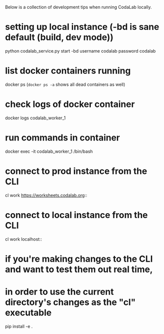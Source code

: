 Below is a collection of development tips when running CodaLab locally.

# setting up local instance (-bd is sane default (build, dev mode))
python codalab_service.py start -bd
username codalab
password codalab

# list docker containers running
docker ps (`docker ps -a` shows all dead containers as well)
# check logs of docker container
docker logs codalab_worker_1
# run commands in container
docker exec -it codalab_worker_1 /bin/bash

# connect to prod instance from the CLI
cl work https://worksheets.codalab.org::

# connect to local instance from the CLI
cl work localhost::

# if you're making changes to the CLI and want to test them out real time,
# in order to use the current directory's changes as the "cl" executable
pip install -e .
